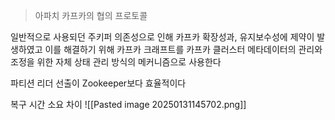 > 아파치 카프카의 협의 프로토콜 

일반적으로 사용되던 주키퍼 의존성으로 인해 카프카 확장성과, 유지보수성에 제약이 발생하였고
이를 해결하기 위해 카프카 크래프트를 카프카 클러스터 메타데이터의 관리와 조정을 위한 자체 상태 관리 방식의 메커니즘으로 사용한다


파티션 리더 선출이 Zookeeper보다 효율적이다

복구 시간 소요 차이
![[Pasted image 20250131145702.png]]


